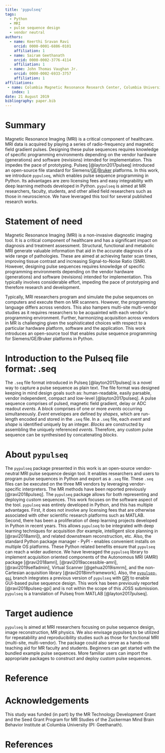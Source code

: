 ```yaml
---
title: 'pypulseq'
tags:
  - Python
  - MRI
  - pulse sequence design
  - vendor neutral
authors:
  - name: Keerthi Sravan Ravi
    orcid: 0000-0001-6886-0101
    affiliation: 1
  - name: Sairam Geethanath
    orcid: 0000-0002-3776-4114
    affiliation: 1
  - name: John Thomas Vaughan Jr.
    orcid: 0000-0002-6933-3757
    affiliation: 1  
affiliations:
 - name: Columbia Magnetic Resonance Research Center, Columbia University in the City of New York, USA
   index: 1
date: 21 August 2019
bibliography: paper.bib
---
```


# Summary

Magnetic Resonance Imaging (MRI) is a critical component of healthcare. MRI data is acquired by playing a series of 
radio-frequency and magnetic field gradient pulses. Designing these pulse sequences requires knowledge of specific 
programming environments depending on the vendor hardware (generations) and software (revisions) intended for 
implementation. This impedes the pace of prototyping. Pulseq [@layton2017pulseq] introduced an open-source file 
standard for Siemens/[GE](toppe)/[Bruker](bruker) platforms. In this work, we introduce `pypulseq`, which enables pulse sequence 
programming in Python. Its advantages are zero licensing fees and easy integrability with deep learning methods 
developed in Python. `pypulseq` is aimed at MR researchers, faculty, students, and other allied field researchers 
such as those in neuroscience. We have leveraged this tool for several published research works.

# Statement of need

Magnetic Resonance Imaging (MRI) is a non-invasive diagnostic imaging tool. It is a critical component of healthcare 
and has a significant impact on diagnosis and treatment assessment. Structural, functional and metabolic MRI generate 
valuable information that aid in the accurate diagnosis of a wide range of pathologies. These are aimed at achieving 
faster scan times, improving tissue contrast and increasing Signal-to-Noise Ratio (SNR). However, designing pulse 
sequences requires knowledge of specific programming environments depending on the vendor hardware (generations) and 
software (revisions) intended for implementation. This typically involves considerable effort, impeding the pace of 
prototyping and therefore research and development. 

Typically, MRl researchers program and simulate the pulse sequences on computers and execute them on MR scanners. 
However, the programming language differs across vendors. This also hampers multi-site multi-vendor studies as it 
requires researchers to be acquainted with each vendor's programming environment. Further, harmonizing acquisition 
across vendors in MR is challenging given the sophisticated choices with respect to a particular hardware platform, 
software and the application. This work introduces an open-source tool that enables pulse sequence programming for 
Siemens/GE/Bruker platforms in Python.

# Introduction to the Pulseq file format: .seq

The `.seq` file format introduced in Pulseq [@layton2017pulseq] is a novel way to capture a pulse sequence as plain 
text. The file format was designed keeping in mind design goals such as: human-readable, easily parsable, vendor 
independent, compact and low-level [@layton2017pulseq]. A pulse sequence comprises of pulsed, magnetic field gradient, 
delay or ADC readout *events*. A *block* comprises of one or more *events* occurring simultaneously. *Event* envelopes 
are defined by *shapes*, which are run-length encoded and stored in the `.seq` file. In a `.seq` file, each *event* and 
*shape* is identified uniquely by an integer. *Blocks* are constructed by assembling the uniquely referenced *events*. 
Therefore, any custom pulse sequence can be synthesised by concatenating *blocks*.

# About `pypulseq`

The `pypulseq` package presented in this work is an open-source vendor-neutral MRI pulse sequence design tool. It 
enables researchers and users to program pulse sequences in Python and export as a `.seq` file. These `.seq` files can 
be executed on the three MR vendors by leveraging vendor-specific interpreters. The MR methods have been reported 
previously [@ravi2018pulseq]. The `pypulseq` package allows for both representing and deploying custom sequences. This 
work focuses on the software aspect of the tool. `pypulseq` was entirely developed in Python, and this has multiple 
advantages. First, it does not involve any licensing fees that are otherwise associated with other scientific research 
platforms such as MATLAB. Second, there has been a proliferation of deep learning projects developed in Python in recent 
years. This allows `pypulseq` to be integrated with deep learning techniques for acquisition (for example, intelligent 
slice planning in [@ravi2018amri]), and related downstream reconstruction, etc. Also, the standard Python package 
manager - PyPI - enables convenient installs on multiple OS platforms. These Python related benefits ensure that 
`pypulseq` can reach a wider audience. We have leveraged the `pypulseq` library to implement acquisition oriented 
components of the Autonomous MRI (AMRI) package [@ravi2018amri], [@ravi2019accessible-amri], [@ravi2019selfadmin], 
Virtual Scanner [@gehua2019ismrm], and the non-Cartesian acquisition library [@ravi2018imrframework]. Also, 
the [`pypulseq-gpi`](pypulseq-gpi-branch) branch integrates a previous version of `pypulseq` with [GPI](gpilab) to 
enable GUI-based pulse sequence design. This work has been previously reported [@ravi2018pulseq-gpi] and is not within 
the scope of this JOSS submission. `pypulseq` is a translation of Pulseq from MATLAB [@layton2017pulseq].

# Target audience

`pypulseq` is aimed at MRI researchers focusing on pulse sequence design, image reconstruction, MR physics. We also 
envisage pypulseq to be utilized for repeatability and reproducibility studies such as those for functional MRI 
(multi-site, multi-vendor). The package could also serve as a hands-on teaching aid for MR faculty and students. 
Beginners can get started with the bundled example pulse sequences. More familiar users can import the appropriate 
packages to construct and deploy custom pulse sequences.

# Reference

[bruker]: https://github.com/pulseq/bruker_interpreter
[gpilab]: http://gpilab.com/
[pypulseq-gpi-branch]: https://github.com/imr-framework/pypulseq/tree/pypulseq-gpi
[toppe]: https://toppemri.github.io

# Acknowledgements

This study was funded (in part) by the MR Technology Development Grant and the Seed Grant Program for MR Studies of the 
Zuckerman Mind Brain Behavior Institute at Columbia University (PI: Geethanath).

# References
